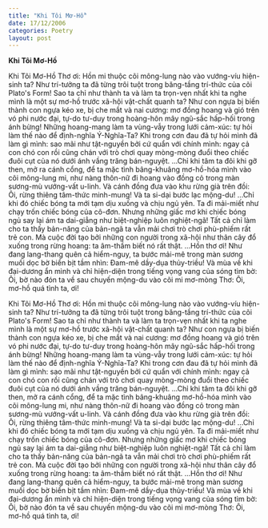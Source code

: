 ```yaml
---
title: "Khi Tôi Mơ-Hồ"
date: 17/12/2006
categories: Poetry
layout: post
---
```


**Khi Tôi Mơ-Hồ**

Khi Tôi Mơ-Hồ
Thơ ơi: Hồn mi thuộc cõi mông-lung nào vào vướng-víu hiện-sinh ta?  Như trí-tưởng ta đã từng trôi tuột trong băng-tầng trí-thức của cõi Plato's Form!  Sao ta chỉ như thành ta và làm ta trọn-vẹn nhất khi ta nghe mình là một sự mơ-hồ trước xã-hội vật-chất quanh ta?  Như con ngựa bị biến thành con ngựa kéo xe, bị che mắt và nai cương: mơ đồng hoang và gió trên vó phi nước đại, tự-do tư-duy trong hoàng-hôn mây ngũ-sắc hấp-hối trong ánh bừng!  Những hoang-mang làm ta vùng-vẫy trong lưới cảm-xúc: tự hỏi làm thế nào để định-nghĩa Ý-Nghĩa-Ta?  Khi trong cơn đau đã tự hỏi mình đã làm gì mình: sao mãi như tật-nguyền bởi cứ quẩn với chính mình: ngay cả con chó con rồi cũng chán với trò chơi quay mòng-mòng đuổi theo chiếc đuôi cụt của nó dưới ánh vầng trăng bán-nguyệt.
...Chỉ khi tâm ta đôi khi gỡ then, mở ra cánh cổng, để ta mặc tình bâng-khuâng mơ-hồ-hóa mình vào cõi mông-lung mi, như nàng thôn-nữ đi hoang vào đồng cỏ trong màn sương-mù vướng-vất u-linh.  Và cánh đồng đưa vào khu rừng già trên đồi: Ôi, rừng thiêng tâm-thức minh-mung!  Và ta si-dại bước lạc mộng-du!
...Chỉ khi đó chiếc bóng ta mới tạm dịu xuống và chịu ngủ yên.  Ta đi mải-miết như chạy trốn chiếc bóng của cô-đơn.  Nhưng những giấc mơ khi chiếc bóng ngủ say lại ám ta dai-giẳng như biệt-nghiệp luôn nghiệt-ngã!  Tất cả chỉ làm cho ta thấy bản-năng của bản-ngã ta vẫn mải chơi trò chơi phù-phiếm rất trẻ con.  Mà cuộc đời tạo bởi những con người trong xã-hội như thân cây đổ xuống trong rừng hoang: ta âm-thầm biết nó rất thật.
...Hồn thơ ơi! Như đang lang-thang quên cả hiểm-nguy, ta bước mải-mê trong màn sương muối dọc bờ biển bịt tầm nhìn: Đam-mê dầy-dụa thủy-triều!  Và mùa về khi đại-dương ẩn mình và chỉ hiện-diện trong tiếng vọng vang của sóng tìm bờ: Ôi, bờ nào đón ta về sau chuyến mộng-du vào cõi mi mơ-mòng Thơ: Ôi, mơ-hồ quá tình ta, ơi!

Khi Tôi Mơ-Hồ
Thơ ơi: Hồn mi thuộc cõi mông-lung nào vào vướng-víu hiện-sinh ta?  Như trí-tưởng ta đã từng trôi tuột trong băng-tầng trí-thức của cõi Plato's Form!  Sao ta chỉ như thành ta và làm ta trọn-vẹn nhất khi ta nghe mình là một sự mơ-hồ trước xã-hội vật-chất quanh ta?  Như con ngựa bị biến thành con ngựa kéo xe, bị che mắt và nai cương: mơ đồng hoang và gió trên vó phi nước đại, tự-do tư-duy trong hoàng-hôn mây ngũ-sắc hấp-hối trong ánh bừng!  Những hoang-mang làm ta vùng-vẫy trong lưới cảm-xúc: tự hỏi làm thế nào để định-nghĩa Ý-Nghĩa-Ta?  Khi trong cơn đau đã tự hỏi mình đã làm gì mình: sao mãi như tật-nguyền bởi cứ quẩn với chính mình: ngay cả con chó con rồi cũng chán với trò chơi quay mòng-mòng đuổi theo chiếc đuôi cụt của nó dưới ánh vầng trăng bán-nguyệt.
...Chỉ khi tâm ta đôi khi gỡ then, mở ra cánh cổng, để ta mặc tình bâng-khuâng mơ-hồ-hóa mình vào cõi mông-lung mi, như nàng thôn-nữ đi hoang vào đồng cỏ trong màn sương-mù vướng-vất u-linh.  Và cánh đồng đưa vào khu rừng già trên đồi: Ôi, rừng thiêng tâm-thức minh-mung!  Và ta si-dại bước lạc mộng-du!
...Chỉ khi đó chiếc bóng ta mới tạm dịu xuống và chịu ngủ yên.  Ta đi mải-miết như chạy trốn chiếc bóng của cô-đơn.  Nhưng những giấc mơ khi chiếc bóng ngủ say lại ám ta dai-giẳng như biệt-nghiệp luôn nghiệt-ngã!  Tất cả chỉ làm cho ta thấy bản-năng của bản-ngã ta vẫn mải chơi trò chơi phù-phiếm rất trẻ con.  Mà cuộc đời tạo bởi những con người trong xã-hội như thân cây đổ xuống trong rừng hoang: ta âm-thầm biết nó rất thật.
...Hồn thơ ơi! Như đang lang-thang quên cả hiểm-nguy, ta bước mải-mê trong màn sương muối dọc bờ biển bịt tầm nhìn: Đam-mê dầy-dụa thủy-triều!  Và mùa về khi đại-dương ẩn mình và chỉ hiện-diện trong tiếng vọng vang của sóng tìm bờ: Ôi, bờ nào đón ta về sau chuyến mộng-du vào cõi mi mơ-mòng Thơ: Ôi, mơ-hồ quá tình ta, ơi!
